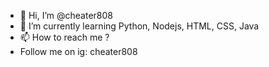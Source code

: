 - 👋 Hi, I’m @cheater808
- 🌱 I’m currently learning Python, Nodejs, HTML, CSS, Java
- 📫 How to reach me ? 
- Follow me on ig: cheater808

<!---
cheater808/cheater808 is a ✨ special ✨ repository because its `README.md` (this file) appears on your GitHub profile.
You can click the Preview link to take a look at your changes.
--->
